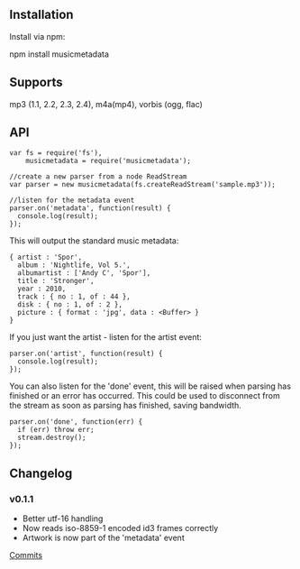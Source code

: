 Installation
------------
Install via npm:

npm install musicmetadata


Supports
-----------------
mp3 (1.1, 2.2, 2.3, 2.4), m4a(mp4), vorbis (ogg, flac)


API
-----------------
    var fs = require('fs'),
        musicmetadata = require('musicmetadata');
    
    //create a new parser from a node ReadStream
    var parser = new musicmetadata(fs.createReadStream('sample.mp3'));
    
    //listen for the metadata event
    parser.on('metadata', function(result) {
      console.log(result);
    });


This will output the standard music metadata:

    { artist : 'Spor',
      album : 'Nightlife, Vol 5.',
      albumartist : ['Andy C', 'Spor'],
      title : 'Stronger',
      year : 2010,
      track : { no : 1, of : 44 },
      disk : { no : 1, of : 2 },
 	  picture : { format : 'jpg', data : <Buffer> }
	}
        
If you just want the artist - listen for the artist event:

    parser.on('artist', function(result) {
      console.log(result);
    });
    
You can also listen for the 'done' event, this will be raised when parsing has finished or an error has occurred. This could be
used to disconnect from the stream as soon as parsing has finished, saving bandwidth.

    parser.on('done', function(err) {
	  if (err) throw err;	
      stream.destroy();
    });
    

## Changelog

### v0.1.1

* Better utf-16 handling
* Now reads iso-8859-1 encoded id3 frames correctly
* Artwork is now part of the 'metadata' event

[Commits](https://github.com/leetreveil/node-musicmetadata/compare/0.1.0...0.1.1)